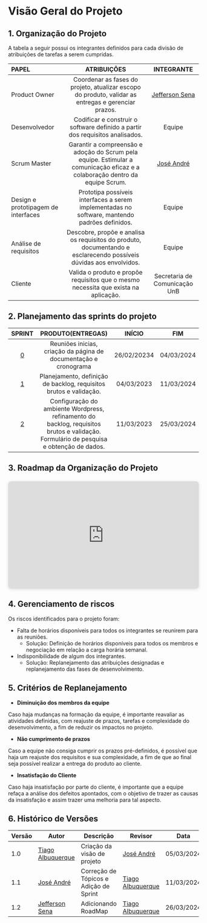 #  Visão Geral do Projeto

## 1. Organização do Projeto

A tabela a seguir possui os integrantes definidos para cada divisão de atribuições de tarefas a serem cumpridas.

| **PAPEL**                           | **ATRIBUIÇÕES**                                                                                                 | **INTEGRANTE**   | 
|:------------------------------------|:----------------------------------------------------------------------------------------------------------------:|:----------------:|
| Product Owner                     | Coordenar as fases do projeto, atualizar escopo do produto, validar as entregas e gerenciar prazos.               | [Jefferson Sena](https://github.com/JeffersonSenaa)       |
| Desenvolvedor                       | Codificar e construir o software definido a partir dos requisitos analisados.                                     | Equipe        |
| Scrum Master    | Garantir a compreensão e adoção do Scrum pela equipe. Estimular a comunicação eficaz e a colaboração dentro da equipe Scrum.                                 | [José André](https://github.com/joseandre25)          |
| Design e prototipagem de interfaces | Prototipa possíveis interfaces a serem implementadas no software, mantendo padrões definidos.                     |   Equipe       |
| Análise de requisitos      | Descobre, propõe e analisa os requisitos do produto, documentando e esclarecendo possíveis dúvidas aos envolvidos. | Equipe      |
| Cliente                             | Valida o produto e propõe requisitos que o mesmo necessita que exista na aplicação.                               | Secretaria de Comunicação UnB           |


## 2. Planejamento das sprints do projeto

| **SPRINT**  |                           **PRODUTO(ENTREGAS)**                           | **INÍCIO**      |    **FIM**     |
|:-------------:|:-------------------------------------------------------------------------:|:---------------:|:--------------:|
|       [0](https://residenciaticbrisa.github.io/T2G7-Revista-Darcy/sprints/sprint00/planejamento/)       | Reuniões inicias, criação da página de documentação e cronograma          |  26/02/20234    | 04/03/2024     |
|       [1](https://residenciaticbrisa.github.io/T2G7-Revista-Darcy/sprints/sprint01/planejamento/)       | Planejamento, definição de backlog, requisitos brutos e validação.        |  04/03/2023     | 11/03/2024     |
|       [2](https://residenciaticbrisa.github.io/T2G7-Revista-Darcy/sprints/sprint02/planejamento/)       | Configuração do ambiente Wordpress, refinamento do backlog, requisitos brutos e validação. Formulário de pesquisa e obtenção de dados.       |  11/03/2023     | 25/03/2024     |

## 3. Roadmap da Organização do Projeto

<div style="position: relative; width: 100%; height: 0; padding-top: 56.2500%;
 padding-bottom: 0; box-shadow: 0 2px 8px 0 rgba(63,69,81,0.16); margin-top: 1.6em; margin-bottom: 0.9em; overflow: hidden;
 border-radius: 8px; will-change: transform;">
  <iframe loading="lazy" style="position: absolute; width: 100%; height: 100%; top: 0; left: 0; border: none; padding: 0;margin: 0;"
    src="https:&#x2F;&#x2F;www.canva.com&#x2F;design&#x2F;DAGAnS3sCIY&#x2F;3W31ZR9tGdoxVUa2ehPeIw&#x2F;view?embed" allowfullscreen="allowfullscreen" allow="fullscreen">
  </iframe>
</div>
<a href="https:&#x2F;&#x2F;www.canva.com&#x2F;design&#x2F;DAGAnS3sCIY&#x2F;3W31ZR9tGdoxVUa2ehPeIw&#x2F;view?utm_content=DAGAnS3sCIY&amp;utm_campaign=designshare&amp;utm_medium=embeds&amp;utm_source=link" target="_blank" rel="noopener"></a>
                        
## 4. Gerenciamento de riscos

Os riscos identificados para o projeto foram:

- Falta de horários disponíveis para todos os integrantes se reunirem para as reuniões.
    - Solução:
      Definição de horários disponíveis para todos os membros e negociação em relação a carga horária semanal.
- Indisponibilidade de algum dos integrantes.
    - Solução:
      Replanejamento das atribuições designadas e replanejamento das fases de desenvolvimento.

## 5. Critérios de Replanejamento

   - **Diminuição dos membros da equipe**

   Caso haja mudanças na formação da equipe, é importante reavaliar as atividades definidas, com reajuste de prazos, tarefas e complexidade do desenvolvimento, a fim de reduzir os impactos no projeto.

   - **Não cumprimento de prazos**

   Caso a equipe não consiga cumprir os prazos pré-definidos, é possível que haja um reajuste dos requisitos e sua complexidade, a fim de que ao final seja possível realizar a entrega do produto ao cliente.

   - **Insatisfação do Cliente**

   Caso haja insatisfação por parte do cliente, é importante que a equipe refaça a análise dos defeitos apontados, com o objetivo de trazer as causas da insatisfação e assim trazer uma melhoria para tal aspecto.

## 6. Histórico de Versões

| Versão | Autor | Descrição | Revisor | Data |
| -------| ----- | --------- | ---- | ----- |
| 1.0    | [Tiago Albuquerque](https://github.com/Tiago1604) | Criação da visão de projeto | [José André](https://github.com/joseandre25)| 05/03/2024 |
| 1.1    | [José André](https://github.com/joseandre25) | Correção de Tópicos e Adição de Sprint | [Tiago Albuquerque](https://github.com/Tiago1604) | 11/03/2024 |
| 1.2    | [Jefferson Sena](https://github.com/JeffersonSenaa) | Adicionando RoadMap | [Tiago Albuquerque](https://github.com/Tiago1604) | 26/03/2024 |